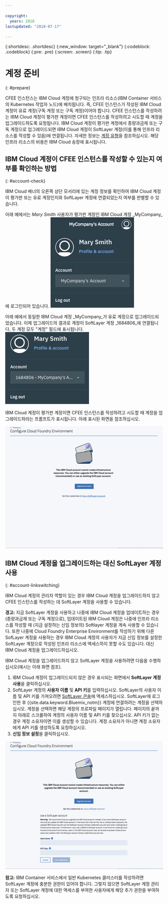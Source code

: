 ```yaml
---

copyright:
  years: 2018
lastupdated: "2018-07-17"

---
```


{:shortdesc: .shortdesc}
{:new_window: target="_blank"}
{:codeblock: .codeblock}
{:pre: .pre}
{:screen: .screen}
{:tip: .tip}

# 계정 준비
{: #prepare}

CFEE 인스턴스는 IBM Cloud 계정에 청구되는 인프라 리소스(IBM Container 서비스의 Kubernetes 작업자 노드)에 배치됩니다. 즉, CFEE 인스턴스가 작성된 IBM Cloud 계정이 유료 계정(구독 계정 또는 구독 계정)이어야 합니다.  CFEE 인스턴스를 작성하려는 IBM Cloud 계정이 평가판 계정이면 CFEE 인스턴스를 작성하려고 시도할 때 계정을 업그레이드하도록 요청됩니다.  IBM Cloud 계정이 평가판 계정에서 종량과금제 또는 구독 계정으로 업그레이드되면 IBM Cloud 계정이 SoftLayer 계정(이를 통해 인프라 리소스를 작성할 수 있음)에 연결됩니다. 자세한 정보는 [계정 유형](https://console.bluemix.net/docs/account/index.html#accounts)을 참조하십시오. 해당 인프라 리소스의 비용은 IBM Cloud 송장에 표시됩니다.

## IBM Cloud 계정이 CFEE 인스턴스를 작성할 수 있는지 여부를 확인하는 방법
{: #account-check}

IBM Cloud 배너의 오른쪽 상단 모서리에 있는 계정 정보를 확인하여 IBM Cloud 계정이 평가판 또는 유료 계정인지와 SoftLayer 계정에 연결되었는지 여부를 판별할 수 있습니다.

아래 예에서는 _Mary Smith_ 사용자가 평가판 계정인 IBM Cloud 계정 _MyCompany_에 로그인되어 있습니다.
![계정 확인](img/AccountExample_1.png)

아래 예에서 동일한 IBM Cloud 계정 _MyCompany_가 유료 계정으로 업그레이드되었습니다.  이제 업그레이드의 결과로 계정이 SoftLayer 계정 _1684806_에 연결됩니다.  두 계정 모두 "계정" 필드에 표시됩니다.
![계정 확인](img/AccountExample_2.png)

IBM Cloud 계정이 평가판 계정이면 CFEE 인스턴스를 작성하려고 시도할 때 계정을 업그레이드하라는 프롬프트가 표시됩니다. 아래 표시된 화면을 참조하십시오.

![계정 확인](img/UpgradeAccountPage_1.png)

## IBM Cloud 계정을 업그레이드하는 대신 SoftLayer 계정 사용
{: #account-linkswitching}

IBM Cloud 계정의 관리자 역할이 있는 경우 IBM Cloud 계정을 업그레이드하지 않고 CFEE 인스턴스를 작성하는 데 SoftLayer 계정을 사용할 수 있습니다. 


**경고:** 지금 SoftLayer 계정을 사용하고 나중에 IBM Cloud 계정을 업데이트하는 경우(종량과금제 또는 구독 계정으로), 업데이트된 IBM Cloud 계정은 나중에 인프라 리소스를 작성할 때 (지금 설정하는 신임 정보의) Softlayer 계정을 계속 사용할 수 있습니다. 또한 나중에 Cloud Foundry Enterprise Environment를 작성하기 위해 다른 SofLayer 계정을 사용하는 경우 IBM Cloud 계정의 사용자가 지금 신임 정보를 설정한 SoftLayer 계정으로 작성된 인프라 리소스에 액세스하지 못할 수도 있습니다. 대신 IBM Cloud 계정을 업그레이드하십시오.

IBM Cloud 계정을 업그레이드하지 않고 SoftLayer 계정을 사용하려면 다음을 수행하십시오(예시는 아래 화면 참조).
1. IBM Cloud 계정이 업그레이드되지 않은 경우 표시되는 화면에서 **SoftLayer 계정 사용**을 클릭하십시오.
2. SoftLayer 계정의 **사용자 이름** 및 **API 키**를 입력하십시오. SoftLayer의 사용자 이름 및 API 키를 가져오려면 [SoftLayer 콘솔](https://control.softlayer.com)에 액세스하십시오. SoftLayer에 로그인한 후 {{site.data.keyword.Bluemix_notm}} 계정에 연결하려는 계정을 선택하십시오. 계정을 선택하면 해당 계정의 프로파일 페이지가 열립니다. 페이지의 끝까지 아래로 스크롤하여 계정의 사용자 이름 및 API 키를 찾으십시오. API 키가 없는 경우 계정 소유자이면 이를 생성할 수 있습니다. 계정 소유자가 아니면 계정 소유자에게 API 키를 생성하도록 요청하십시오.
3. **신임 정보 설정**을 클릭하십시오.

![계정 확인](img/UpgradeAccountPage_2.png)

**참고:** IBM Container 서비스에서 일반 Kubernetes 클러스터를 작성하려면 SoftLayer 계정에 충분한 권한이 있어야 합니다. 그렇지 않으면 SoftLayer 계정 관리자 또는 SoftLayer 계정에 대한 액세스를 부여한 사용자에게 해당 추가 권한을 부여하도록 요청하십시오.
